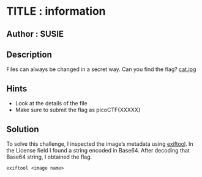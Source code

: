 # TITLE : information
## Author : SUSIE
## Description
Files can always be changed in a secret way. Can you find the flag? [cat.jpg](https://mercury.picoctf.net/static/149ab4b27d16922142a1e8381677d76f/cat.jpg)
## Hints
- Look at the details of the file
- Make sure to submit the flag as picoCTF{XXXXX}
## Solution
To solve this challenge, I inspected the image’s metadata using [exiftool](https://exiftool.org/). In the License field I found a string encoded in Base64. After decoding that Base64 string, I obtained the flag.
```
exiftool <image name>
```


